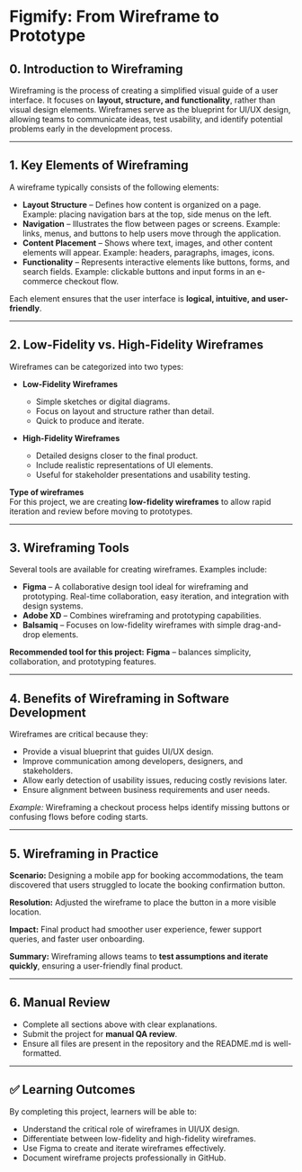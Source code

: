 # Figmify: From Wireframe to Prototype

## 0. Introduction to Wireframing
Wireframing is the process of creating a simplified visual guide of a user interface. It focuses on **layout, structure, and functionality**, rather than visual design elements. Wireframes serve as the blueprint for UI/UX design, allowing teams to communicate ideas, test usability, and identify potential problems early in the development process.

---

## 1. Key Elements of Wireframing
A wireframe typically consists of the following elements:

- **Layout Structure** – Defines how content is organized on a page. Example: placing navigation bars at the top, side menus on the left.
- **Navigation** – Illustrates the flow between pages or screens. Example: links, menus, and buttons to help users move through the application.
- **Content Placement** – Shows where text, images, and other content elements will appear. Example: headers, paragraphs, images, icons.
- **Functionality** – Represents interactive elements like buttons, forms, and search fields. Example: clickable buttons and input forms in an e-commerce checkout flow.

Each element ensures that the user interface is **logical, intuitive, and user-friendly**.

---

## 2. Low-Fidelity vs. High-Fidelity Wireframes
Wireframes can be categorized into two types:

- **Low-Fidelity Wireframes**
  - Simple sketches or digital diagrams.
  - Focus on layout and structure rather than detail.
  - Quick to produce and iterate.

- **High-Fidelity Wireframes**
  - Detailed designs closer to the final product.
  - Include realistic representations of UI elements.
  - Useful for stakeholder presentations and usability testing.

**Type of wireframes**  
For this project, we are creating **low-fidelity wireframes** to allow rapid iteration and review before moving to prototypes.

---

## 3. Wireframing Tools
Several tools are available for creating wireframes. Examples include:

- **Figma** – A collaborative design tool ideal for wireframing and prototyping. Real-time collaboration, easy iteration, and integration with design systems.
- **Adobe XD** – Combines wireframing and prototyping capabilities.
- **Balsamiq** – Focuses on low-fidelity wireframes with simple drag-and-drop elements.

**Recommended tool for this project:** **Figma** – balances simplicity, collaboration, and prototyping features.

---

## 4. Benefits of Wireframing in Software Development
Wireframes are critical because they:

- Provide a visual blueprint that guides UI/UX design.
- Improve communication among developers, designers, and stakeholders.
- Allow early detection of usability issues, reducing costly revisions later.
- Ensure alignment between business requirements and user needs.

*Example:* Wireframing a checkout process helps identify missing buttons or confusing flows before coding starts.

---

## 5. Wireframing in Practice
**Scenario:** Designing a mobile app for booking accommodations, the team discovered that users struggled to locate the booking confirmation button.

**Resolution:** Adjusted the wireframe to place the button in a more visible location.

**Impact:** Final product had smoother user experience, fewer support queries, and faster user onboarding.

**Summary:** Wireframing allows teams to **test assumptions and iterate quickly**, ensuring a user-friendly final product.

---

## 6. Manual Review
- Complete all sections above with clear explanations.
- Submit the project for **manual QA review**.
- Ensure all files are present in the repository and the README.md is well-formatted.

---

## ✅ Learning Outcomes
By completing this project, learners will be able to:

- Understand the critical role of wireframes in UI/UX design.
- Differentiate between low-fidelity and high-fidelity wireframes.
- Use Figma to create and iterate wireframes effectively.
- Document wireframe projects professionally in GitHub.
